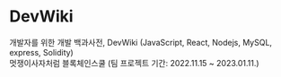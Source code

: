# DevWiki 
개발자를 위한 개발 백과사전, DevWiki (JavaScript, React, Nodejs, MySQL, express, Solidity)<br>
멋쟁이사자처럼 블록체인스쿨 (팀 프로젝트 기간: 2022.11.15 ~ 2023.01.11.)
